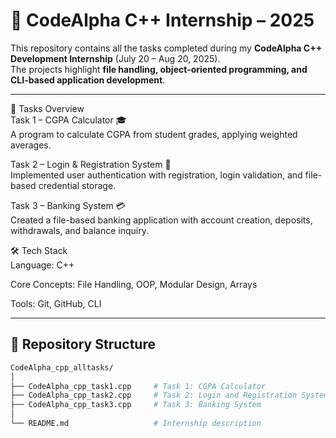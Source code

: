 # 📂 CodeAlpha C++ Internship – 2025  

This repository contains all the tasks completed during my **CodeAlpha C++ Development Internship** (July 20 – Aug 20, 2025).  
The projects highlight **file handling, object-oriented programming, and CLI-based application development**.  

---

📝 Tasks Overview<br>
Task 1 – CGPA Calculator 🎓<br>
A program to calculate CGPA from student grades, applying weighted averages.<br>

Task 2 – Login & Registration System 🔐<br>
Implemented user authentication with registration, login validation, and file-based credential storage.<br>

Task 3 – Banking System 💳<br>
Created a file-based banking application with account creation, deposits, withdrawals, and balance inquiry.<br>

🛠️ Tech Stack<br>
Language: C++

Core Concepts: File Handling, OOP, Modular Design, Arrays

Tools: Git, GitHub, CLI

---

## 📁 Repository Structure  

```bash
CodeAlpha_cpp_alltasks/
│
├── CodeAlpha_cpp_task1.cpp     # Task 1: CGPA Calculator
├── CodeAlpha_cpp_task2.cpp     # Task 2: Login and Registration System
├── CodeAlpha_cpp_task3.cpp     # Task 3: Banking System
│
└── README.md                   # Internship description
